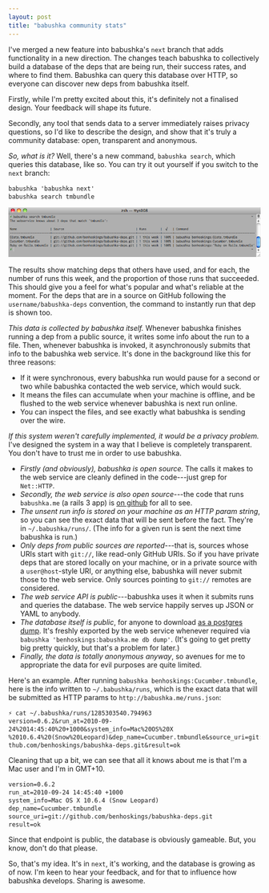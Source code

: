 ```yaml
---
layout: post
title: "babushka community stats"
---
```


I've merged a new feature into babushka's `next` branch that adds functionality in a new direction. The changes teach babushka to collectively build a database of the deps that are being run, their success rates, and where to find them. Babushka can query this database over HTTP, so everyone can discover new deps from babushka itself.

Firstly, while I'm pretty excited about this, it's definitely not a finalised design. Your feedback will shape its future.

Secondly, any tool that sends data to a server immediately raises privacy questions, so I'd like to describe the design, and show that it's truly a community database: open, transparent and anonymous.

_So, what is it?_ Well, there's a new command, `babushka search`, which queries this database, like so. You can try it out yourself if you switch to the `next` branch:

    babushka 'babushka next'
    babushka search tmbundle

![babushka search example](/images/babushka-search-example.png)

The results show matching deps that others have used, and for each, the number of runs this week, and the proportion of those runs that succeeded. This should give you a feel for what's popular and what's reliable at the moment. For the deps that are in a source on GitHub following the `username/babushka-deps` convention, the command to instantly run that dep is shown too.

_This data is collected by babushka itself._ Whenever babushka finishes running a dep from a public source, it writes some info about the run to a file. Then, whenever babushka is invoked, it asynchronously submits that info to the babushka web service. It's done in the background like this for three reasons:

- If it were synchronous, every babushka run would pause for a second or two while babushka contacted the web service, which would suck.
- It means the files can accumulate when your machine is offline, and be flushed to the web service whenever babushka is next run online.
- You can inspect the files, and see exactly what babushka is sending over the wire.

_If this system weren't carefully implemented, it would be a privacy problem._ I've designed the system in a way that I believe is completely transparent. You don't have to trust me in order to use babushka.

- _Firstly (and obviously), babushka is open source._ The calls it makes to the web service are cleanly defined in the code---just grep for `Net::HTTP`.
- _Secondly, the web service is also open source_---the code that runs `babushka.me` (a rails 3 app) is [on github](http://github.com/benhoskings/babushka.me) for all to see.
- _The unsent run info is stored on your machine as an HTTP param string_, so you can see the exact data that will be sent before the fact. They're in `~/.babushka/runs/`. (The info for a given run is sent the next time babushka is run.)
- _Only deps from public sources are reported_---that is, sources whose URIs start with `git://`, like read-only GitHub URIs. So if you have private deps that are stored locally on your machine, or in a private source with a `user@host`-style URI, or anything else, babushka will never submit those to the web service. Only sources pointing to `git://` remotes are considered.
- _The web service API is public_---babushka uses it when it submits runs and queries the database. The web service happily serves up JSON or YAML to anybody.
- _The database itself is public_, for anyone to download [as a postgres dump](http://babushka.me/db/babushka.me.psql). It's freshly exported by the web service whenever required via `babushka 'benhoskings:babushka.me db dump'`. (It's going to get pretty big pretty quickly, but that's a problem for later.)
- _Finally, the data is totally anonymous anyway_, so avenues for me to appropriate the data for evil purposes are quite limited.

Here's an example. After running `babushka benhoskings:Cucumber.tmbundle`, here is the info written to `~/.babushka/runs`, which is the exact data that will be submitted as HTTP params to `http://babushka.me/runs.json`:

    ⚡ cat ~/.babushka/runs/1285303540.794963
    version=0.6.2&run_at=2010-09-24%2014:45:40%20+1000&system_info=Mac%20OS%20X
    %2010.6.4%20(Snow%20Leopard)&dep_name=Cucumber.tmbundle&source_uri=git://gi
    thub.com/benhoskings/babushka-deps.git&result=ok

Cleaning that up a bit, we can see that all it knows about me is that I'm a Mac user and I'm in GMT+10.

    version=0.6.2
    run_at=2010-09-24 14:45:40 +1000
    system_info=Mac OS X 10.6.4 (Snow Leopard)
    dep_name=Cucumber.tmbundle
    source_uri=git://github.com/benhoskings/babushka-deps.git
    result=ok

Since that endpoint is public, the database is obviously gameable. But, you know, don't do that please.

So, that's my idea. It's in `next`, it's working, and the database is growing as of now. I'm keen to hear your feedback, and for that to influence how babushka develops. Sharing is awesome.
